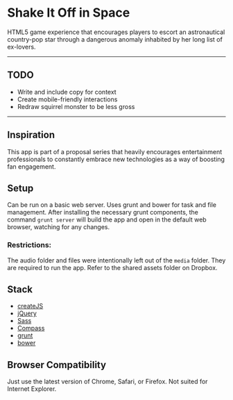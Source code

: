 # Shake It Off in Space
HTML5 game experience that encourages players to escort an astronautical country-pop star through a dangerous anomaly inhabited by her long list of ex-lovers.
___
## TODO
- Write and include copy for context
- Create mobile-friendly interactions
- Redraw squirrel monster to be less gross
___

## Inspiration
This app is part of a proposal series that heavily encourages entertainment professionals to constantly embrace new technologies as a way of boosting fan engagement.

## Setup
Can be run on a basic web server. Uses grunt and bower for task and file management. After installing the necessary grunt components, the command `grunt server` will build the app and open in the default web browser, watching for any changes.

### Restrictions:
The audio folder and files were intentionally left out of the `media` folder. They are required to run the app. Refer to the shared assets folder on Dropbox.

## Stack
- [createJS](https://github.com/CreateJS)
- [jQuery](http://jquery.com/)
- [Sass](http://sass-lang.com/)
- [Compass](http://compass-style.org/)
- [grunt](http://gruntjs.com/)
- [bower](http://bower.io/)

## Browser Compatibility
Just use the latest version of Chrome, Safari, or Firefox. Not suited for Internet Explorer.

